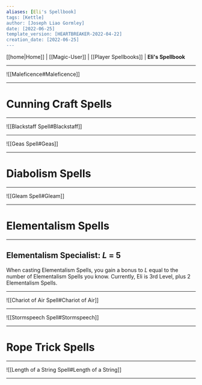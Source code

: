 ```yaml
---
aliases: [Eli's Spellbook]
tags: [Kettle]
author: [Joseph Liao Gormley]
date: [2022-06-25]
template_version: [HEARTBREAKER-2022-04-22]
creation_date: [2022-06-25]
---
```

<!-- Home | Character Creation | -->
[[home|Home]] | [[Magic-User]] | [[Player Spellbooks]] | **Eli's Spellbook**
___
![[Maleficence#Maleficence]]
___
# Cunning Craft Spells
___
![[Blackstaff Spell#Blackstaff]]
 ___
![[Geas Spell#Geas]]
___
# Diabolism Spells
___
![[Gleam Spell#Gleam]]
___
# Elementalism Spells
___
## Elementalism Specialist: $L$ = $5$
When casting Elementalism Spells, you gain a bonus to $L$ equal to the number of Elementalism Spells you know. Currently, Eli is 3rd Level, plus 2 Elementalism Spells.

___
![[Chariot of Air Spell#Chariot of Air]]
___
![[Stormspeech Spell#Stormspeech]]
___
# Rope Trick Spells
___
![[Length of a String Spell#Length of a String]]
___
<!--*See also:* 
*References:*
*Source:* -->
<!-- Sources, read more, links, etc. -->
<!-- *Source: Entry by [[Mike Maxin]].* -->
<!-- Leave an empty line at the end, otherwise Exporter complains. -->
